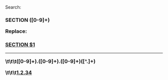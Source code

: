 
	
Search: <h3>SECTION ([0-9]+)
	
Replace: <h3><a name="SECTION_$1" href="#SECTION_$1">SECTION $1</a>


---


\t\t\t([0-9]+).([0-9]+).([0-9]+)([^.]+)

\t\t\t<a name="$1_$2_$3_$4" href="#$1_$2_$3_$4">$1.$2.$3$4</a>



	